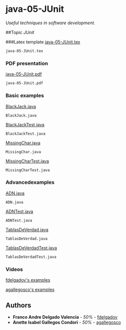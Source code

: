 # java-05-JUnit
_Useful techniques in software development._

##Topic
_JUnit_

###Latex template
[java-05-JUnit.tex](https://github.com/fdelgadov/java-05-JUnit/blob/master/latex/java-05-JUnit.tex)
```
java-05-JUnit.tex
```

### PDF presentation
[java-05-JUnit.pdf](https://github.com/fdelgadov/java-05-JUnit/blob/master/latex/java-05-JUnit.pdf)
```
java-05-JUnit.pdf
```

### Basic examples
[BlackJack.java](https://github.com/fdelgadov/java-05-JUnit/blob/master/basic-examples/BlackJack.java)
```
BlackJack.java
```

[BlackJackTest.java](https://github.com/fdelgadov/java-05-JUnit/blob/master/basic-examples/BlackJackTest.java)
```
BlackJackTest.java
```

[MissingChar.java](https://github.com/fdelgadov/java-05-JUnit/blob/master/basic-examples/MissingChar.java)
```
MissingChar.java
```

[MissingCharTest.java](https://github.com/fdelgadov/java-05-JUnit/blob/master/basic-examples/MissingCharTest.java)
```
MissingCharTest.java
```

### Advancedexamples
[ADN.java](https://github.com/fdelgadov/java-05-JUnit/blob/master/advanced-examples/ADN.java)
```
ADN.java
```

[ADNTest.java](https://github.com/fdelgadov/java-05-JUnit/blob/master/advanced-examples/ADNTest.java)
```
ADNTest.java
```

[TablasDeVerdad.java](https://github.com/fdelgadov/java-05-JUnit/blob/master/advanced-examples/TablasDeVerdad.java)
```
TablasDeVerdad.java
```

[TablasDeVerdadTest.java](https://github.com/fdelgadov/java-05-JUnit/blob/master/advanced-examples/TablasDeVerdadTest.java)
```
TablasDeVerdadTest.java
```

### Videos
[fdelgadov's examples](https://youtu.be/suZpz3HKiQ0 "fdelgadov's examples")

[agallegosco's examples](https://youtu.be/i35QU7F1ZqQ "agallegosco's examples")

## Authors
* **Franco Andre Delgado Valencia** - *50%* - [fdelgadov](https://github.com/fdelgadov)
* **Anette Isabel Gallegos Condori** - *50%* - [agallegosco](https://github.com/Anette-Gallegos)
